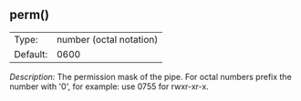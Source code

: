 ---
---
<!-- DISCLAIMER: This file is based on the syslog-ng Open Source Edition documentation https://github.com/balabit/syslog-ng-ose-guides/commit/2f4a52ee61d1ea9ad27cb4f3168b95408fddfdf2 and is used under the terms of The syslog-ng Open Source Edition Documentation License. The file has been modified by Axoflow. -->

## perm()

|          |                         |
| -------- | ----------------------- |
| Type:    | number (octal notation) |
| Default: | 0600                    |

*Description:* The permission mask of the pipe. For octal numbers prefix the number with '0', for example: use 0755 for rwxr-xr-x.

